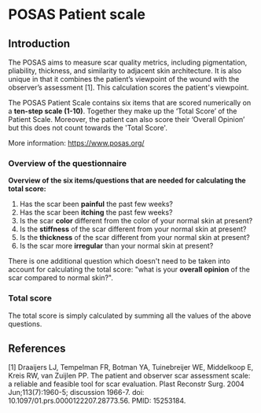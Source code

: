 # POSAS Patient scale

## Introduction
The POSAS aims to measure scar quality metrics, including pigmentation, pliability, thickness, and similarity to adjacent skin architecture. It is also unique in that it combines the patient’s viewpoint of the wound with the observer’s assessment [1]. This calculation scores the patient's viewpoint.

The POSAS Patient Scale contains six items that are scored numerically on a **ten-step scale (1-10)**. Together they make up the ‘Total Score’ of the Patient Scale. Moreover, the patient can also score their ‘Overall Opinion’ but this does not count towards the 'Total Score'.

More information: https://www.posas.org/

### Overview of the questionnaire

**Overview of the six items/questions that are needed for calculating the total score:**
1. Has the scar been **painful** the past few weeks?
2. Has the scar been **itching** the past few weeks?
3. Is the scar **color** different from the color of your normal skin at present?
4. Is the **stiffness** of the scar different from your normal skin at present?
5. Is the **thickness** of the scar different from your normal skin at present?
6. Is the scar more **irregular** than your normal skin at present?

There is one additional question which doesn't need to be taken into account for calculating the total score: "what is your **overall opinion** of the scar compared to normal skin?".

### Total score

The total score is simply calculated by summing all the values of the above questions.

## References
[1] Draaijers LJ, Tempelman FR, Botman YA, Tuinebreijer WE, Middelkoop E, Kreis RW, van Zuijlen PP. The patient and observer scar assessment scale: a reliable and feasible tool for scar evaluation. Plast Reconstr Surg. 2004 Jun;113(7):1960-5; discussion 1966-7. doi: 10.1097/01.prs.0000122207.28773.56. PMID: 15253184.
